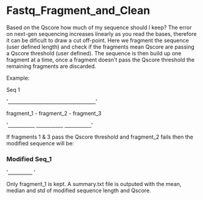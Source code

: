 # Fastq_Fragment_and_Clean
Based on the Qscore how much of my sequence should I keep? The error on next-gen sequencing increases linearly as you read the bases,
therefore it can be dificult to draw a cut off-point. Here we fragment the sequence (user defined length) and check if the fragments mean Qscore
are passing a Qscore threshold (user defined). The sequence is then build up one fragment at a time, once a fragment doesn't pass
the Qscore threshold the remaining fragments are discarded. 

Example:

Seq 1

'____________________________________'



fragment_1 - fragment_2 - fragment_3

'___________ ___________ ___________'


If fragments 1 & 3 pass the Qscore threshold and fragment_2 fails then the modified sequence will be:


### Modified Seq_1

'__________ '

Only fragment_1 is kept. A summary.txt file is outputed with the mean, median and std of modified sequence length and Qscore.
